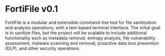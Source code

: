 # FortiFile v0.1


FortiFile is a modular and extensible command-line tool for file sanitization and analysis operations, with a text-based terminal interface. The initial goal is to sanitize files, but the project will be scalable to include additional functionality such as metadata removal, entropy analysis, file vulnerability assessment, malware scanning and removal, proactive data loss prevention (DLP), and other security operations.
